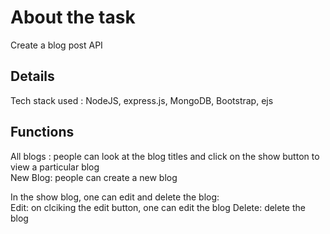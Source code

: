 # About the task
Create a blog post API  

## Details
Tech stack used : NodeJS, express.js, MongoDB, Bootstrap, ejs  

## Functions
All blogs : people can look at the blog titles and click on the show button to view a particular blog  
New Blog: people can create a new blog  
  
In the show blog, one can edit and delete the blog:  
Edit: on clciking the edit button, one can edit the blog
Delete: delete the blog  